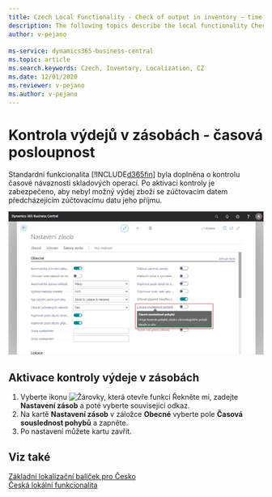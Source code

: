 ```yaml
---
title: Czech Local Functionality - Check of output in inventory – time sequence
description: The following topics describe the local functionality Check of output in inventory – time sequence in the Czech version of Business Central.
author: v-pejano

ms-service: dynamics365-business-central
ms.topic: article
ms.search.keywords: Czech, Inventory, Localization, CZ
ms.date: 12/01/2020
ms.reviewer: v-pejano
ms.author: v-pejano
---
```


# Kontrola výdejů v zásobách - časová posloupnost

Standardní funkcionalita [!INCLUDE[d365fin](../../includes/d365fin_md.md)] byla doplněna o kontrolu časové návaznosti skladových operací. Po aktivaci kontroly je zabezpečeno, aby nebyl možný výdej zboží se zúčtovacím datem předcházejícím zúčtovacímu datu jeho příjmu.

![Aktivace časové souslednosti pohybů](Media/time-sequence.png)
## Aktivace kontroly výdeje v zásobách

1. Vyberte ikonu ![Žárovky, která otevře funkci Řekněte mi](../../media/ui-search/search_small.png "Řekněte mi, co chcete dělat"), zadejte **Nastavení zásob** a poté vyberte související odkaz.
2. Na kartě **Nastavení zásob** v záložce **Obecné** vyberte pole **Časová souslednost pohybů** a zapněte.
3. Po nastavení můžete kartu zavřít.

## Viz také

[Základní lokalizační balíček pro Česko](ui-extensions-core-localization-pack-cz.md)  
[Česká lokální funkcionalita](czech-local-functionality.md)  